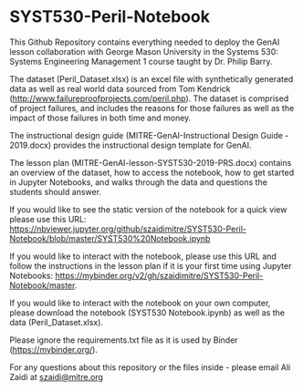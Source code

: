 # SYST530-Peril-Notebook
This Github Repository contains everything needed to deploy the GenAI lesson collaboration with George Mason University in the Systems 530: Systems Engineering Management 1 course taught by Dr. Philip Barry. 

The dataset (Peril_Dataset.xlsx) is an excel file with synthetically generated data as well as real world data sourced from Tom Kendrick (http://www.failureproofprojects.com/peril.php). The dataset is comprised of project failures, and includes the reasons for those failures as well as the impact of those failures in both time and money. 

The instructional design guide (MITRE-GenAI-Instructional Design Guide - 2019.docx) provides the instructional design template for GenAI. 

The lesson plan (MITRE-GenAI-lesson-SYST530-2019-PRS.docx) contains an overview of the dataset, how to access the notebook, how to get started in Jupyter Notebooks, and walks through the data and questions the students should answer. 

If you would like to see the static version of the notebook for a quick view please use this URL: https://nbviewer.jupyter.org/github/szaidimitre/SYST530-Peril-Notebook/blob/master/SYST530%20Notebook.ipynb

If you would like to interact with the notebook, please use this URL and follow the instructions in the lesson plan if it is your first time using Jupyter Notebooks: https://mybinder.org/v2/gh/szaidimitre/SYST530-Peril-Notebook/master. 

If you would like to interact with the notebook on your own computer, please download the notebook (SYST530 Notebook.ipynb) as well as the data (Peril_Dataset.xlsx). 

Please ignore the requirements.txt file as it is used by Binder (https://mybinder.org/).

For any questions about this repository or the files inside - please email Ali Zaidi at szaidi@mitre.org
